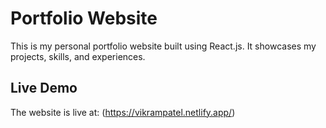 # Portfolio Website

This is my personal portfolio website built using React.js. It showcases my projects, skills, and experiences.

## Live Demo

The website is live at: (https://vikrampatel.netlify.app/)
